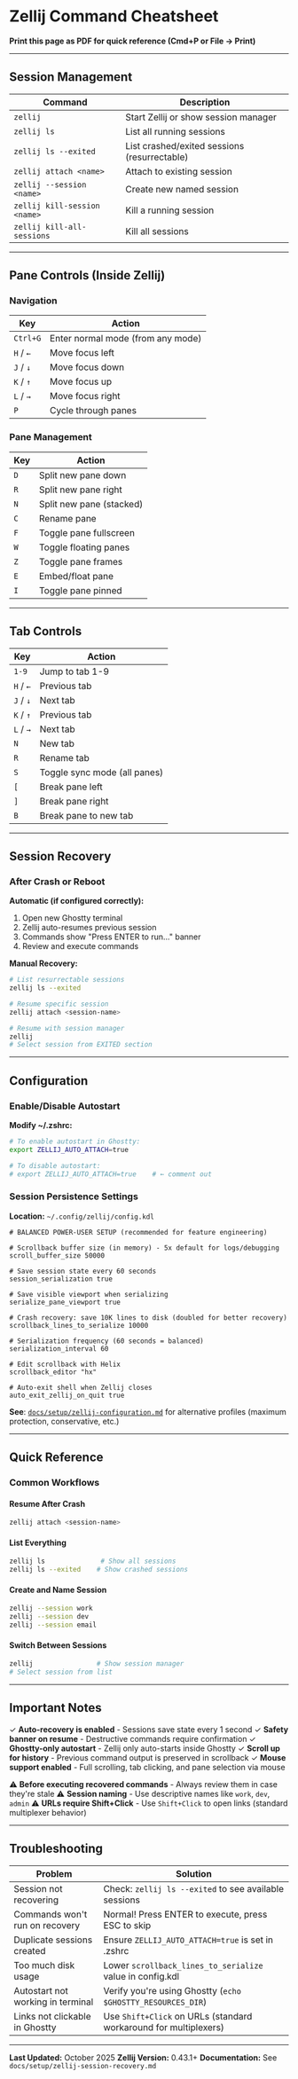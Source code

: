 # Zellij Command Cheatsheet

**Print this page as PDF for quick reference (Cmd+P or File → Print)**

---

## Session Management

| Command | Description |
|---------|-------------|
| `zellij` | Start Zellij or show session manager |
| `zellij ls` | List all running sessions |
| `zellij ls --exited` | List crashed/exited sessions (resurrectable) |
| `zellij attach <name>` | Attach to existing session |
| `zellij --session <name>` | Create new named session |
| `zellij kill-session <name>` | Kill a running session |
| `zellij kill-all-sessions` | Kill all sessions |

---

## Pane Controls (Inside Zellij)

### Navigation
| Key | Action |
|-----|--------|
| `Ctrl+G` | Enter normal mode (from any mode) |
| `H` / `←` | Move focus left |
| `J` / `↓` | Move focus down |
| `K` / `↑` | Move focus up |
| `L` / `→` | Move focus right |
| `P` | Cycle through panes |

### Pane Management
| Key | Action |
|-----|--------|
| `D` | Split new pane down |
| `R` | Split new pane right |
| `N` | Split new pane (stacked) |
| `C` | Rename pane |
| `F` | Toggle pane fullscreen |
| `W` | Toggle floating panes |
| `Z` | Toggle pane frames |
| `E` | Embed/float pane |
| `I` | Toggle pane pinned |

---

## Tab Controls

| Key | Action |
|-----|--------|
| `1-9` | Jump to tab 1-9 |
| `H` / `←` | Previous tab |
| `J` / `↓` | Next tab |
| `K` / `↑` | Previous tab |
| `L` / `→` | Next tab |
| `N` | New tab |
| `R` | Rename tab |
| `S` | Toggle sync mode (all panes) |
| `[` | Break pane left |
| `]` | Break pane right |
| `B` | Break pane to new tab |

---

## Session Recovery

### After Crash or Reboot

**Automatic (if configured correctly):**
1. Open new Ghostty terminal
2. Zellij auto-resumes previous session
3. Commands show "Press ENTER to run..." banner
4. Review and execute commands

**Manual Recovery:**
```bash
# List resurrectable sessions
zellij ls --exited

# Resume specific session
zellij attach <session-name>

# Resume with session manager
zellij
# Select session from EXITED section
```

---

## Configuration

### Enable/Disable Autostart

**Modify ~/.zshrc:**
```zsh
# To enable autostart in Ghostty:
export ZELLIJ_AUTO_ATTACH=true

# To disable autostart:
# export ZELLIJ_AUTO_ATTACH=true    # ← comment out
```

### Session Persistence Settings

**Location:** `~/.config/zellij/config.kdl`

```kdl
# BALANCED POWER-USER SETUP (recommended for feature engineering)

# Scrollback buffer size (in memory) - 5x default for logs/debugging
scroll_buffer_size 50000

# Save session state every 60 seconds
session_serialization true

# Save visible viewport when serializing
serialize_pane_viewport true

# Crash recovery: save 10K lines to disk (doubled for better recovery)
scrollback_lines_to_serialize 10000

# Serialization frequency (60 seconds = balanced)
serialization_interval 60

# Edit scrollback with Helix
scrollback_editor "hx"

# Auto-exit shell when Zellij closes
auto_exit_zellij_on_quit true
```

**See**: [`docs/setup/zellij-configuration.md`](zellij-configuration.md) for alternative profiles (maximum protection, conservative, etc.)

---

## Quick Reference

### Common Workflows

#### Resume After Crash
```bash
zellij attach <session-name>
```

#### List Everything
```bash
zellij ls              # Show all sessions
zellij ls --exited    # Show crashed sessions
```

#### Create and Name Session
```bash
zellij --session work
zellij --session dev
zellij --session email
```

#### Switch Between Sessions
```bash
zellij                # Show session manager
# Select session from list
```

---

## Important Notes

✓ **Auto-recovery is enabled** - Sessions save state every 1 second
✓ **Safety banner on resume** - Destructive commands require confirmation
✓ **Ghostty-only autostart** - Zellij only auto-starts inside Ghostty
✓ **Scroll up for history** - Previous command output is preserved in scrollback
✓ **Mouse support enabled** - Full scrolling, tab clicking, and pane selection via mouse

⚠️ **Before executing recovered commands** - Always review them in case they're stale
⚠️ **Session naming** - Use descriptive names like `work`, `dev`, `admin`
⚠️ **URLs require Shift+Click** - Use `Shift+Click` to open links (standard multiplexer behavior)

---

## Troubleshooting

| Problem | Solution |
|---------|----------|
| Session not recovering | Check: `zellij ls --exited` to see available sessions |
| Commands won't run on recovery | Normal! Press ENTER to execute, press ESC to skip |
| Duplicate sessions created | Ensure `ZELLIJ_AUTO_ATTACH=true` is set in .zshrc |
| Too much disk usage | Lower `scrollback_lines_to_serialize` value in config.kdl |
| Autostart not working in terminal | Verify you're using Ghostty (`echo $GHOSTTY_RESOURCES_DIR`) |
| Links not clickable in Ghostty | Use `Shift+Click` on URLs (standard workaround for multiplexers) |

---

**Last Updated:** October 2025
**Zellij Version:** 0.43.1+
**Documentation:** See `docs/setup/zellij-session-recovery.md`
